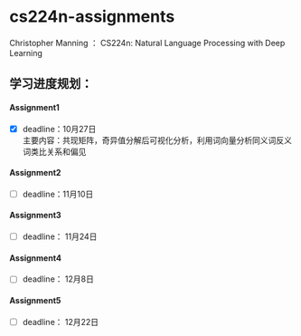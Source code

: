# cs224n-assignments
Christopher Manning ： CS224n: Natural Language Processing with Deep Learning<br>

## 学习进度规划：

#### Assignment1
 - [x] deadline：10月27日<br> 
主要内容：共现矩阵，奇异值分解后可视化分析，利用词向量分析同义词反义词类比关系和偏见
#### Assignment2
 - [ ] deadline：11月10日  

#### Assignment3
- [ ] deadline： 11月24日

#### Assignment4
- [ ] deadline： 12月8日

#### Assignment5
- [ ] deadline： 12月22日
